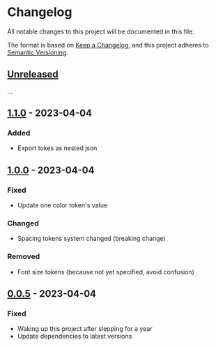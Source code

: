 # Changelog

All notable changes to this project will be documented in this file.

The format is based on [Keep a Changelog](https://keepachangelog.com/en/1.0.0/),
and this project adheres to [Semantic Versioning](https://semver.org/spec/v2.0.0.html).

## [Unreleased]

...

## [1.1.0] - 2023-04-04

### Added

- Export tokes as nested json

## [1.0.0] - 2023-04-04

### Fixed

- Update one color token's value

### Changed

- Spacing tokens system changed (breaking change)

### Removed

- Font size tokens (because not yet specified, avoid confusion)

## [0.0.5] - 2023-04-04

### Fixed

- Waking up this project after slepping for a year
- Update dependencies to latest versions

[Unreleased]: https://github.com/digitalservicebund/style-dictionary/compare/v1.1.0...HEAD
[1.1.0]: https://github.com/digitalservicebund/style-dictionary/compare/v1.0.0...v1.1.0
[1.0.0]: https://github.com/digitalservicebund/style-dictionary/compare/v0.0.5...v1.0.0
[0.0.5]: https://github.com/digitalservicebund/style-dictionary/compare/v0.0.4...v0.0.5
